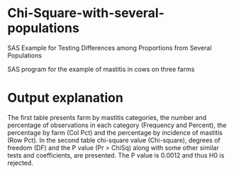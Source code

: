 # Chi-Square-with-several-populations
SAS Example for Testing Differences among Proportions from Several Populations

SAS program for the example of mastitis in cows on three farms
# Output explanation
The first table presents farm by mastitis categories, the number and percentage of observations in each category (Frequency and Percent), the percentage by farm (Col Pct) and the percentage by incidence of mastitis (Row Pct). In the second table chi-square value (Chi-square), degrees of freedom (DF) and the P value (Pr > ChiSq) along with some other similar tests and coefficients, are presented. The P value is 0.0012 and thus H0 is rejected.
